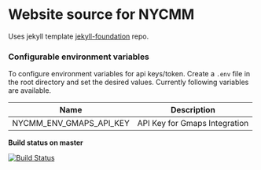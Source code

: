 # Website source for NYCMM
Uses jekyll template [jekyll-foundation](https://github.com/matt-hires/jekyll-foundation) repo.

### Configurable environment variables
To configure environment variables for api keys/token. Create a `.env` file in the root directory and set the desired values. Currently following variables are available.
<table>
  <thead>
    <tr>
      <th>Name</th>
      <th>Description</th>
    </tr>
  </thead>
  <tbody>
    <tr>
      <td>NYCMM_ENV_GMAPS_API_KEY</td>
      <td>API Key for Gmaps Integration</td>
    </tr>
  </tbody>
</table>

**Build status on master** 

[![Build Status](https://travis-ci.com/matt-hires/jekyll-foundation.svg)](https://travis-ci.com/matt-hires/nycmm)
